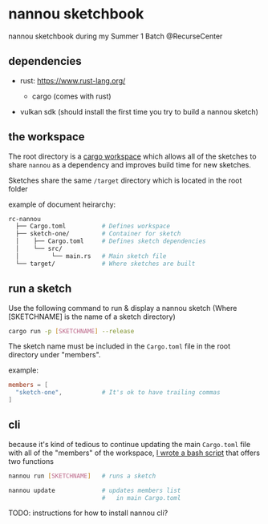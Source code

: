 # nannou sketchbook

nannou sketchbook during my Summer 1 Batch @RecurseCenter

## dependencies

* rust: https://www.rust-lang.org/
  * cargo (comes with rust)

* vulkan sdk (should install the first time you try to build a nannou sketch)

## the workspace

The root directory is a [cargo workspace](https://doc.rust-lang.org/book/ch14-03-cargo-workspaces.html)
which allows all of the sketches to share `nannou` as a dependency and
improves build time for new sketches.

Sketches share the same `/target` directory which is located in the root
folder

example of document heirarchy:
```bash
rc-nannou
  ├── Cargo.toml          # Defines workspace
  ├── sketch-one/         # Container for sketch
  │    ├── Cargo.toml     # Defines sketch dependencies
  │    └── src/
  │         └── main.rs   # Main sketch file
  └── target/             # Where sketches are built
```

## run a sketch
Use the following command to run & display a nannou sketch (Where
  [SKETCHNAME] is the name of a sketch directory)

```bash
cargo run -p [SKETCHNAME] --release
```

The sketch name must be included in the `Cargo.toml` file
in the root directory under "members".

example:
```toml
members = [
  "sketch-one",           # It's ok to have trailing commas
]
```

## cli

because it's kind of tedious to continue updating the main
`Cargo.toml` file with all of the "members" of the workspace,
[I wrote a bash script](https://github.com/zachkrall/dotfiles/blob/zkmbp/bin/nannou)
that offers two functions

```bash
nannou run [SKETCHNAME]   # runs a sketch
```

```bash
nannou update             # updates members list
                          #   in main Cargo.toml
```


TODO: instructions for how to install nannou cli?

